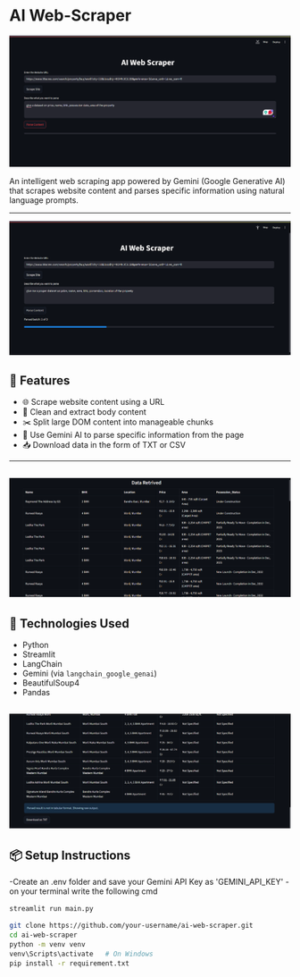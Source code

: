 # AI Web-Scraper

![App Screenshot](assets/screenshot_1.png)

An intelligent web scraping app powered by Gemini (Google Generative AI) that scrapes website content and parses specific information using natural language prompts.

---
![App Screenshot](assets/screenshot_2.png)

## 🚀 Features

- 🌐 Scrape website content using a URL
- 🧹 Clean and extract body content
- ✂️ Split large DOM content into manageable chunks
- 🤖 Use Gemini AI to parse specific information from the page
- 📥 Download data in the form of TXT or CSV

---
![App Screenshot](assets/screenshot_3.png)
---

## 🧰 Technologies Used

- Python
- Streamlit
- LangChain
- Gemini (via `langchain_google_genai`)
- BeautifulSoup4
- Pandas

![App Screenshot](assets/screenshot_4.png)
---

## 📦 Setup Instructions

-Create an .env folder and save your Gemini API Key as 'GEMINI_API_KEY'
-on your terminal write the following cmd
```bash
streamlit run main.py
```

```bash
git clone https://github.com/your-username/ai-web-scraper.git
cd ai-web-scraper
python -m venv venv
venv\Scripts\activate   # On Windows
pip install -r requirement.txt